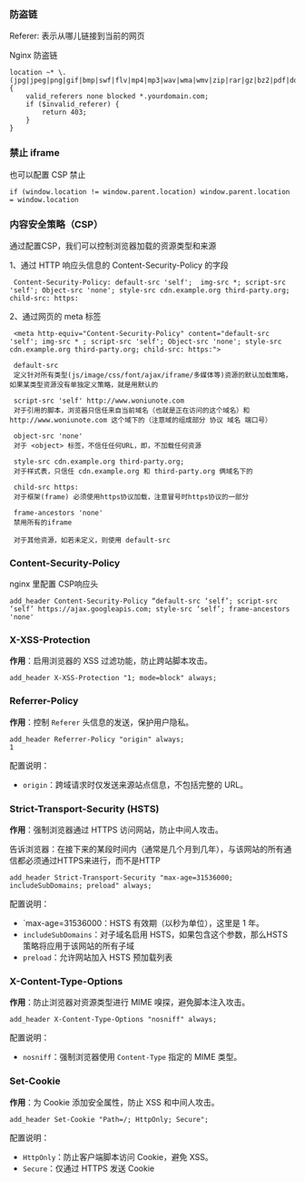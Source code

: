 ### 防盗链

Referer:  表示从哪儿链接到当前的网页

Nginx 防盗链

```nginx
location ~* \.(jpg|jpeg|png|gif|bmp|swf|flv|mp4|mp3|wav|wma|wmv|zip|rar|gz|bz2|pdf|doc|docx|xls|xlsx|ppt|pptx) {
    valid_referers none blocked *.yourdomain.com;
    if ($invalid_referer) {
        return 403;
    }
}

```



### 禁止 iframe

也可以配置 CSP 禁止

```
if (window.location != window.parent.location) window.parent.location = window.location
```



### 内容安全策略（CSP）

通过配置CSP，我们可以控制浏览器加载的资源类型和来源

1、通过 HTTP 响应头信息的 Content-Security-Policy 的字段

```
 Content-Security-Policy: default-src 'self';  img-src *; script-src 'self'; Object-src 'none'; style-src cdn.example.org third-party.org; child-src: https:
```

2、通过网页的 meta 标签

```
 <meta http-equiv="Content-Security-Policy" content="default-src 'self'; img-src * ; script-src 'self'; Object-src 'none'; style-src cdn.example.org third-party.org; child-src: https:">
```

```
 ​default-src 
 定义针对所有类型(js/image/css/font/ajax/iframe/多媒体等)资源的默认加载策略，如果某类型资源没有单独定义策略，就是用默认的
 ​
 script-src 'self' http://www.woniunote.com 
 对于引用的脚本，浏览器只信任来自当前域名（也就是正在访问的这个域名）和 http://www.woniunote.com 这个域下的（注意域的组成部分 协议 域名 端口号）
 ​
 object-src 'none' 
 对于 <object> 标签，不信任任何URL，即，不加载任何资源
 ​
 style-src cdn.example.org third-party.org;
 对于样式表，只信任 cdn.example.org 和 third-party.org 俩域名下的
 ​
 child-src https:
 对于框架(frame) 必须使用https协议加载，注意冒号时https协议的一部分
 ​
 frame-ancestors 'none'
 禁用所有的iframe
 ​
 对于其他资源，如若未定义，则使用 default-src
```



### Content-Security-Policy

nginx 里配置 CSP响应头

```nginx
add_header Content-Security-Policy “default-src ‘self’; script-src ‘self’ https://ajax.googleapis.com; style-src ‘self’; frame-ancestors 'none'
```



### **X-XSS-Protection**

**作用**：启用浏览器的 XSS 过滤功能，防止跨站脚本攻击。

```nginx
add_header X-XSS-Protection "1; mode=block" always;
```



### Referrer-Policy

**作用**：控制 `Referer` 头信息的发送，保护用户隐私。

```nginx
add_header Referrer-Policy "origin" always;
1
```

配置说明：

- `origin`：跨域请求时仅发送来源站点信息，不包括完整的 URL。



### **Strict-Transport-Security (HSTS)**

**作用**：强制浏览器通过 HTTPS 访问网站，防止中间人攻击。

告诉浏览器：在接下来的某段时间内（通常是几个月到几年），与该网站的所有通信都必须通过HTTPS来进行，而不是HTTP

```nginx
add_header Strict-Transport-Security "max-age=31536000; includeSubDomains; preload" always;
```

配置说明：

- `max-age=31536000：HSTS 有效期（以秒为单位），这里是 1 年。
- `includeSubDomains`：对子域名启用 HSTS，如果包含这个参数，那么HSTS策略将应用于该网站的所有子域
- `preload`：允许网站加入 HSTS 预加载列表



### **X-Content-Type-Options**

**作用**：防止浏览器对资源类型进行 MIME 嗅探，避免脚本注入攻击。

```nginx
add_header X-Content-Type-Options "nosniff" always;
```

配置说明：

- `nosniff`：强制浏览器使用 `Content-Type` 指定的 MIME 类型。



### **Set-Cookie**

**作用**：为 Cookie 添加安全属性，防止 XSS 和中间人攻击。

```nginx
add_header Set-Cookie "Path=/; HttpOnly; Secure";
```

配置说明：

- `HttpOnly`：防止客户端脚本访问 Cookie，避免 XSS。
- `Secure`：仅通过 HTTPS 发送 Cookie